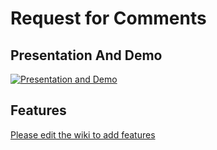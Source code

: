 # Request for Comments

## Presentation And Demo
[![Presentation and Demo](https://i.ytimg.com/vi/7b-6h45KpNs/1.jpg)](https://www.youtube.com/watch?v=uaeS7lrVwMI)

## Features
[Please edit the wiki to add features](https://github.com/AntenneaSDK/RFC/wiki/Request-For-Comments)
